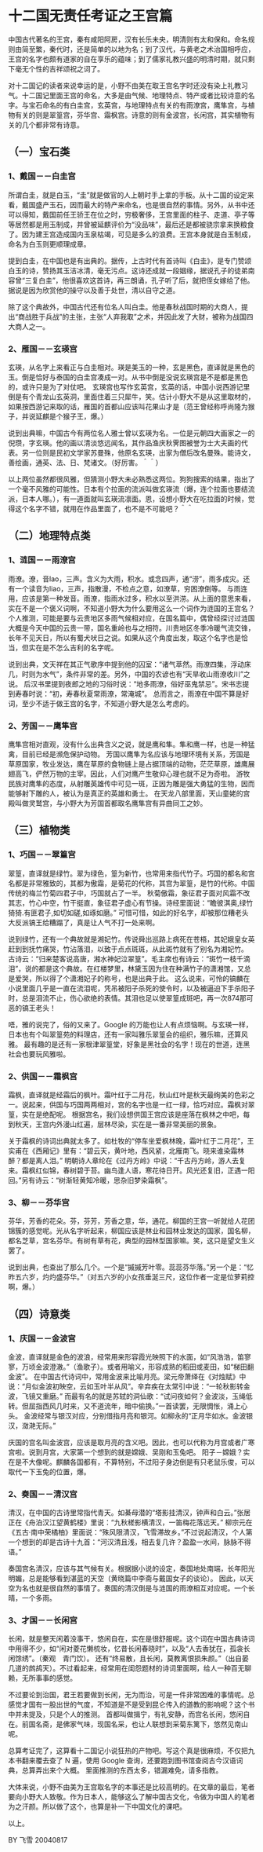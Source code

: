 # 十二国无责任考证之王宫篇

中国古代著名的王宫，秦有咸阳阿房，汉有长乐未央，明清则有太和保和。命名规则由简至繁，秦代时，还是简单的以地为名；到了汉代，与黄老之术治国相呼应，王宫的名字也颇有道家的自在享乐的蕴味；到了儒家礼教兴盛的明清时期，就只剩下毫无个性的吉祥颂祝之词了。

对十二国记的读者来说幸运的是，小野不由美在取王宫名字时还没有染上礼教习气。十二国记里面王宫的命名，大多是由气候、地理特点、特产或者比较诗意的名字。与宝石命名的有白圭宫，玄英宫，与地理特点有关的有雨潦宫，鹰隼宫，与植物有关的则是翠篁宫，芬华宫、霜枫宫。诗意的则有金波宫，长闲宫，其实植物有关的几个都非常有诗意。



## （一）宝石类

### 1、戴国－－白圭宫

所谓白圭，就是白玉，“圭”就是做官的人上朝时手上拿的手板。从十二国的设定来看，戴国盛产玉石，因而最大的特产来命名，也是很自然的事情。另外，从书中还可以得知，戴国前任王骄王在位之时，穷极奢侈，王宫里面的柱子、走道、亭子等等居然都是用玉制成，并曾被延麒评价为“没品味”，最后还是都被骁宗拿来换粮食了。因为建王宫造成国内玉泉枯竭，可见是多么的浪费。王宫本身就是白玉制成，命名为白玉则更顺理成章。

提到白圭，在中国也是有出典的。据传，上古时代有首诗叫《白圭》，是专门赞颂白玉的诗，赞扬其玉洁冰清，毫无污点。这诗还成就一段姻缘，据说孔子的徒弟南容曾“三复白圭”，他很喜欢这首诗，再三朗诵，孔子听了后，就把侄女嫁给了他。据说是因为欣赏他的操守以及善于处世，清以自守之道。

除了这个典故外，中国古代还有位名人叫白圭。他是春秋战国时期的大商人，提出“商战胜于兵战”的主张，主张“人弃我取”之术，并因此发了大财，被称为战国四大商人之一。


### 2、雁国－－玄瑛宫

玄瑛，从名字上来看正与白圭相对。瑛是美玉的一种，玄是黑色，直译就是黑色的玉。倒是恰好与泰国的白圭宫凑成一对。从书中倒是没说玄瑛宫是不是都是黑色的，或许只是为了对仗吧。
玄瑛宫也写作玄英宫，玄英的话，中国小说西游记里倒是有个青龙山玄英洞，里面住着三只犀牛，笑。估计小野大不是从这里取材的，如果按西游记来取的话，雁国的首都山应该叫花果山才是（范王曾经称呼尚隆为猴子，并说延麒是个猴子王，爆。）

说到出典嘛，中国古今有两位名人雅士曾以玄瑛为名。一位是元朝四大画家之一的倪瓒，字玄瑛。他的画以清淡悠远闻名，其作品渔庆秋霁图被誉为士大夫画的代表。另一位则是民初文学家苏曼殊，他原名玄瑛，出家为僧后改名曼殊。能诗文，善绘画，通英、法、日、梵诸文。（好厉害。＾＾）

以上两位虽然都很风雅，但猜测小野大未必熟悉这两位。狗狗搜索的结果，指出了一个毫不风雅的可能性。日本有个拉面的流派叫做玄瑛流（爆，连个拉面也要结流派，日本人哪。），有一道面就叫玄瑛流凛面。恩，设想小野大在吃拉面的时候，觉得这个名字不错，就用在作品里面了，也不是不可能吧？＾＾　　


## （二）地理特点类

### 1、涟国－－雨潦宫

雨潦。潦，音lao，三声。含义为大雨，积水。或念四声，通“涝”，雨多成灾。还有一个读音为liao，三声，指散漫，不检点之意，如潦草，穷困潦倒等。
与雨连用，应该是第一种发音。雨潦，指雨水过多，积水以至洪涝。从上面的意思来看，实在不是一个褒义词啊，不知道小野大为什么要用这么一个词作为涟国的王宫名？个人推测，可能是要与云贵地区多雨气候相对应，在国名篇中，偶曾经探讨过涟国大概是今天中国的云贵一带，国名重岭也与之相符。川贵地区冬季冷暖气流交锋，长年不见天日，所以有蜀犬吠日之说。如果从这个角度出发，取这个名字也是恰当，但实在是不怎么吉利的名字呢。

说到出典，文天祥在其正气歌序中提到他的囚室：“诸气萃然。雨潦四集，浮动床几，时则为水气”，条件非常的差。另外，中国的农谚也有“天旱收山雨潦收川”之说。
后汉书里提到夜郎之地的习俗时说：“地多雨潦，俗好巫鬼禁忌”。宋书志提到寿春时说：“初，寿春秋夏常雨潦，常淹城”。
总而言之，雨潦在中国不算是好词，至少不适于做王宫的名字，不知道小野大是怎么考虑的。


### 2、芳国－－鹰隼宫

鹰隼宫相对直观，没有什么出典含义之说，就是鹰和隼。隼和鹰一样，也是一种猛禽，目前已经是濒危保护动物。
芳国以鹰隼为名应该与地理环境有关系，芳国是草原国家，牧业发达，鹰在草原的食物链上是占据顶端的动物，茫茫草原，雄鹰展翅高飞，俨然万物的主宰。因此，人们对鹰产生敬仰心理也就不足为奇啦。
游牧民族对鹰隼的态度，从射雕英雄传中可见一斑，正因为雕是强大勇猛的生物，因而能够射下雕的人，被认为是真正的英雄和勇士。
在天龙八部里面，天山童姥的宫殿叫做灵鹫宫，与小野大为芳国首都取名鹰隼宫有异曲同工之妙。


## （三）植物类

### 1、巧国－－翠篁宫　

翠篁，直译就是绿竹。翠为绿色，篁为新竹，也常用来指代竹子。巧国的都名和宫名都是非常雅致的，其都为傲霜，是菊花的代称，其宫为翠篁，是竹的代称。中国传统的梅兰竹菊四君子中，巧国就占了一半。
秋菊傲霜，象征君子面对风霜不改其志，竹心中空，竹干挺直，象征君子虚心有节操。诗经里面说：“瞻彼淇奥,绿竹猗猗.有匪君子,如切如磋,如琢如磨。”
可惜可惜，如此的好名字，却被那位糟老头大反派镐王给糟蹋了，真是让人气不打一处来啊。

说到绿竹，还有一个典故就是湘妃竹。传说舜出巡路上病死在苍梧，其妃娥皇女英赶到到抚竹痛哭，竹沾落泪，以致于点点斑斑，从此斑竹就有了别名为湘妃竹。
古诗云：“归来楚客说高唐，湘水神妃泣翠篁”。毛主席也有诗云：“斑竹一枝千滴泪”，说的都是这个典故。在红楼梦里，林黛玉因为住在种满竹子的潇湘馆，又总是爱哭，所以得了个潇湘妃子的称号，也是出典于此。
这么说来，可怜的镐麟在小说里面几乎是一直在流泪呢，凭吊被阳子杀死的使令时，以及被逼迫下手杀阳子时，总是泪流不止，伤心欲绝的表情。其泪也足以使翠篁成斑吧，再一次874那可恶的镐王老头！

唔，雅的说完了，俗的又来了。Google 的万能也让人有点烦恼啊。与玄瑛一样，日本也有个叫翠篁苑的料理店，还有一家叫雅乐翠篁会的组织，雅乐嘛，还算风雅。
最有趣的是还有一家根津翠篁堂，好象是黑社会的名字！现在的世道，连黑社会也要玩风雅啦。


### 2、供国－－霜枫宫

霜枫，直译就是经霜后的枫叶。霜叶红于二月花，秋山红叶是秋天最绚美的色彩之一。说起来，供国与巧国两两相对，宫的名字也是一红一绿，恰巧对应。霜枫对翠篁，实在是绝配呢。
根据宫名，我们设想供国王宫应该是座落在枫林之中吧，每到秋天，王宫内外漫山红遍，层林尽染，实在是一番非常美丽的景象。

关于霜枫的诗词出典就太多了。如杜牧的“停车坐爱枫林晚，霜叶红于二月花”，王实甫在《西厢记》里有：“碧云天，黄叶地，西风紧，北雁南飞。晓来谁染霜林醉？都是离人泪。”
明朝诗人章纶在《过丹方岭》中说：“千古丹方岭，游人去复来。霜枫红似锦，春树碧于苔。幽鸟逢人语，寒花待日开。风光还复旧，正遇一阳回。”另有诗云：“树渐轻黄知冷暖，思杂旧梦染霜枫”。


### 3、柳－－芬华宫

芬华，芳香的花朵。芬，芬芳，芳香之意，华，通花。柳国的王宫一听就给人花团锦簇的感觉呢。光从名字听起来，柳国应该是林业和园林业发达的国家，国名柳，都名芝草，宫名芬华。有树有草有花，典型的园林型国家嘛。笑，这只是望文生义罢了。

说到出典，也查出了那么几个。一个是“摵摵芳叶零。蕊蕊芬华落。”另一个是：“忆昨五六岁，灼灼盛芬华。”（对五六岁的小女孩垂涎三尺，这位作者一定是位萝莉控啊，爆。）


## （四）诗意类

### 1、庆国－－金波宫

金波，直译就是金色的波浪，经常用来形容霞光映照下的水面，如“风浩浩，笛寥寥，万顷金波澄澈。”（渔歌子）。或者用喻义，形容成熟的稻田或麦田，如“梯田翻金波”。
在中国古代诗词中，常用金波来比喻月亮。梁元帝萧绎在《对烛赋》中说：“月似金波初映空，云如玉叶半从风”。辛弃疾在太常引中说：“一轮秋影转金波，飞镜又重磨。”
而最有名的就是苏轼的洞仙歌：“试问夜如何？金波淡，玉绳低转。但屈指西风几时来，又不道流年，暗中偷换。”一首读罢，无限惆怅，涌上心头。
金波经常与银汉对应，分别借指月亮和银河。如柳永的“正月华如水。金波银汉，潋滟无际。”

庆国的宫名叫金波宫，应该是取月亮的含义吧。因此，也可以代称为月宫或者广寒宫啦。说到月宫，大家第一个想到的就是嫦娥、吴刚和玉兔吧。
阳子－嫦娥？实在是不大像呢。麒麟各国都有，不算特别，不过阳子身边倒是有只老鼠乐俊，可以取代一下玉兔的位置，爆。


### 2、奏国－－清汉宫

清汉，在中国的古诗里常指代青天。如綦母潜的“塔影挂清汉，钟声和白云。”张居正在《舟泊汉江望黄鹤楼》里说：“九秋槎影横清汉，一笛梅花落远天。”
柳宗元在《五古·南中荣橘柚》里面说：“殊风限清汉，飞雪滞故乡。”不过说起清汉，个人第一个想到的却是古诗十九首：“河汉清且浅，相去复几许？盈盈一水间，脉脉不得语。”

奏国宫名清汉，应该与其气候有关。根据据小说的设定，奏国地处南端，长年阳光明媚，总是能够看到湛蓝的天空（黄晓篇中李斋与戴国女子的谈论）。
因此，以天空为名也就是很自然的事情了。奏国的清汉倒是与涟国的雨潦相互对应呢。一个长晴，一个多雨。


### 3、才国－－长闲宫

长闲，就是整天闲着没事干，悠闲自在，实在是很舒服呢。这个词在中国古典诗词中用得不少，如“闲对菱花懒梳妆，忆昔长闲春晓时”，以及“人去香犹在，孤衾长闲馀绣”。（秦观　青门饮）。
还有“终易散，且长闲，莫教离恨损朱颜。”（出自晏几道的鹧鸪天）。不过看起来，经常用在闺怨题材的诗词里面啊，给人一种百无聊赖，无所事事的感觉。

不过要论到治国，君王若要做到长闲，无为而治，可是一件非常困难的事情呢。总感觉才国有一股出世的气度，不知道是不是受到昆仑传入的道教的影响呢？这个书中并未提及，只是个人的推测。
首都叫做揖宁，有礼安静，而宫名长闲，悠闲自在。前国名斋，是佛家气味，现国名采，也让人联想到采菊东篱下，悠然见南山呢。

总算考证完了，这算看十二国记小说狂热的产物吧。写这个真是很麻烦，不仅把九本书翻来覆去查了 N 遍，使用 Google 查询，还要跑到图书馆查阅古今汉语词典，总算弄出来个大概。
里面推测的东西太多，错漏难免，请多指教。

大体来说，小野不由美为王宫取名字的本事还是比较高明的。在文章的最后，笔者要向小野大人致敬。作为日本人，能够这么了解中国古文化，令做为中国人的笔者为之汗颜。所以做了这个，也算是补一下中国文化的课吧。

以上。


BY 飞雪
20040817
